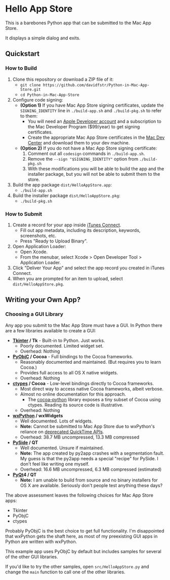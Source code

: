 # Hello App Store

This is a barebones Python app that can be submitted to the Mac App Store.

It displays a simple dialog and exits.

## Quickstart

### How to Build

1. Clone this repository or download a ZIP file of it:
    * `git clone https://github.com/davidfstr/Python-in-Mac-App-Store.git`
    * `cd Python-in-Mac-App-Store`
2. Configure code signing:
    * **(Option 1)** If you have Mac App Store signing certificates, update the `SIGNING_IDENTITY` line in `./build-app.sh` and `./build-pkg.sh` to refer to them:
        * You will need an [Apple Developer account](https://developer.apple.com/devcenter/mac/) and a subscription to the Mac Developer Program ($99/year) to get signing certificates.
        * Create the appropriate Mac App Store certificates in the [Mac Dev Center](https://developer.apple.com/account/mac/certificate/) and download them to your dev machine.
    * **(Option 2)** If you do not have a Mac App Store signing certificate:
        1. Comment out all `codesign` commands in `./build-app.sh`.
        2. Remove the `--sign "$SIGNING_IDENTITY"` option from `./build-pkg.sh`
        3. With these modifications you will be able to build the app and the installer package, but you will not be able to submit them to the store.
4. Build the app package `dist/HelloAppStore.app`:
    * `./build-app.sh`
5. Build the installer package `dist/HelloAppStore.pkg`:
    * `./build-pkg.sh`

### How to Submit

1. Create a record for your app inside [iTunes Connect](https://itunesconnect.apple.com/).
    * Fill out app metadata, including its description, keywords, screenshots, etc.
    * Press "Ready to Upload Binary".
2. Open Application Loader:
    * Open Xcode.
    * From the menubar, select Xcode > Open Developer Tool > Application Loader.
3. Click "Deliver Your App" and select the app record you created in iTunes Connect.
3. When you are prompted for an item to upload, select `dist/HelloAppStore.pkg`.

## Writing your Own App?


### Choosing a GUI Library

Any app you submit to the Mac App Store must have a GUI. In Python there are a few libraries available to create a GUI:

* **[Tkinter] / Tk** - Built-in to Python. Just works.
    * Poorly documented. Limited widget set.
    * Overhead: Nothing
* **[PyObjC] / Cocoa** - Full bindings to the Cocoa frameworks.
    * Reasonably documented and maintained. (But requires you to learn Cocoa.)
    * Provides full access to all OS X native widgets.
    * Overhead: Nothing
* **[ctypes] / Cocoa** - Low-level bindings directly to Cocoa frameworks.
    * Most direct way to access native Cocoa frameworks, albeit verbose.
    * Almost no online documentation for this approach.
        * The [cocoa-python](https://code.google.com/p/cocoa-python/) library exposes a tiny subset of Cocoa using ctypes. Reading its source code is illustrative.
    * Overhead: Nothing
* **[wxPython] / wxWidgets**
    * Well documented. Lots of widgets.
    * **Note:** Cannot be submitted to Mac App Store due to wxPython's reliance on [deprecated QuickTime APIs](https://groups.google.com/forum/#!topic/wxpython-mac/BeUS9GHigvE).
    * Overhead: 38.7 MB uncompressed, 13.3 MB compressed
* **[PySide] / QT**
    * Well documented. Unsure if maintained.
    * **Note:** The app created by py2app crashes with a segmentation fault. My guess is that the py2app needs a special "recipe" for PySide. I don't feel like writing one myself.
    * Overhead: 16.6 MB uncompressed, 6.3 MB compressed (estimated)
* **[PyQt]4 / QT**
    * **Note:** I am unable to build from source and no binary installers for OS X are available. Seriously don't people test anything these days?

The above assessment leaves the following choices for Mac App Store apps:

* Tkinter
* PyObjC
* ctypes

Probably PyObjC is the best choice to get full functionality. I'm disappointed that wxPython gets the shaft here, as most of my preexisting GUI apps in Python are written with wxPython.

This example app uses PyObjC by default but includes samples for several of the other GUI libraries.

If you'd like to try the other samples, open `src/HelloAppStore.py` and change the `main` function to call one of the other libraries.

[ctypes]: https://docs.python.org/2/library/ctypes.html
[Tkinter]: https://wiki.python.org/moin/TkInter
[wxPython]: http://wxpython.org
[PySide]: http://www.pyside.org/
[PyQt]: http://www.riverbankcomputing.com/software/pyqt/intro
[PyObjC]: https://pythonhosted.org/pyobjc/